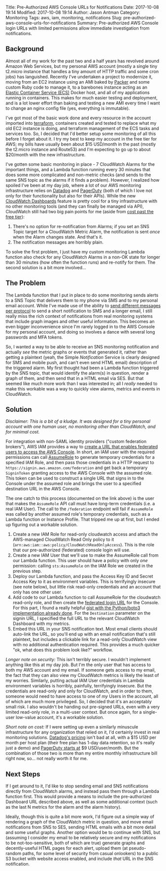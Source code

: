 Title: Pre-Authorized AWS Console URLs for Notifications
Date: 2017-10-08 19:14
Modified: 2017-10-08 19:14
Author: Jason Antman
Category: Monitoring
Tags: aws, iam, monitoring, notifications
Slug: pre-authorized-aws-console-urls-for-notifications
Summary: Pre-authorized AWS Console login URLs with limited permissions allow immediate investigation from notifications.

## Background

Almost all of my work for the past two and a half years has revolved around Amazon Web Services,
but my personal AWS account (mostly a single tiny t2.micro instance that handles a tiny amount
of HTTP traffic and some cron jobs) has languished. Recently I've undertaken a project to modernize
it, moving from an EC2 instance using an AMI baked by [Packer](https://www.packer.io/) and some
custom Ruby code to manage it, to a barebones instance acting as an
[Elastic Container Service (ECS)](https://aws.amazon.com/ecs/) Docker host, and all of my applications
running in containers. This makes for much easier testing and deployment, and is a lot lower effort than
baking and testing a new AMI every time I want to change an nginx config file (yes, everything is immutable).

I've got most of the basic work done and every resource in the account imported into
[terraform](https://www.terraform.io/), containers created and tested to replace what my old EC2
instance is doing, and terraform management of the ECS tasks and services too. So, I decided that
I'd better setup some monitoring of all this before I forget about it. I try my best to keep my account
in the free tier for AWS; my bills have usually been about $15 USD/month in the past (mostly the t2.micro
instance and Route53) and I'm expecting to go up to about $20/month with the new infrastructure.

I've gotten some basic monitoring in place - 7 CloudWatch Alarms for the important things, and a
Lambda function running every 30 minutes that does some more complicated and non-metric checks (and
sends to the same SNS topic as the alarms if it finds a problem). However, I realized how spoiled
I've been at my day job, where a lot of our AWS monitoring infrastructure relies on
[Datadog](https://www.datadoghq.com/) and [PagerDuty](https://www.pagerduty.com/) (both
of which I love not only for their functionality but also for their APIs). While the new
[CloudWatch Dashboards](https://aws.amazon.com/blogs/aws/cloudwatch-dashboards-create-use-customized-metrics-views/)
feature is pretty cool for a tiny infrastructure with no other monitoring tools
(and they can finally be managed via API), CloudWatch still had two big pain points for me
(aside from [cost past the free tier](https://aws.amazon.com/cloudwatch/pricing/)):

1. There's no option for re-notification from Alarms; if you set an SNS Topic target for a
  CloudWatch Metric Alarm, the notification is sent _once_ when the Alarm changes state.
  And that's it.
2. The notification messages are horribly plain.

To solve the first problem, I just have my custom monitoring Lambda function also check
for any CloudWatch Alarms in a non-OK state for longer than 30 minutes (how often the
function runs) and re-notify for them. The second solution is a bit more involved...

## The Problem

The Lambda function that I put in place to do some monitoring sends alerts to a SNS Topic
that delivers them to my phone via SMS and to my personal email account. While I've made use
of the ability to [send different messages per protocol](http://docs.aws.amazon.com/sns/latest/dg/PublishTopic.html#sns-message-formatting-by-protocol)
to send a short notification to SMS and a longer email, I still really miss the rich context
of notifications from real monitoring systems that include graph images and other useful
information. This becomes an even bigger inconvenience since I'm rarely logged in to the
AWS Console for my personal account, and doing so involves a dance with several long passwords
and MFA tokens.

So, I wanted a way to be able to receive an SNS monitoring notification and actually _see_
the metric graphs or events that generated it, rather than getting a plaintext (yeah, the
Simple _Notification_ Service is clearly designed for SMS and mobile push, and can't even
send HTML email) description of the triggered alarm. My first thought had been a Lambda
function triggered by the SNS topic, that would identify the alarm(s) in question, render
a graph of them, and then send that in a HTML email via SES. But that seemed like much more
work than I was interested in; all I _really_ needed to make this workable was a way to quickly
view alarms, metrics and events in CloudWatch.

## Solution

_Disclaimer: This is a bit of a kludge. It was designed for a tiny personal account with one human user, no monitoring other than CloudWatch, and for minimal cost._

For integration with non-SAML identity providers ("custom federation brokers"), AWS IAM
provides a way to
[create a URL that enables federated users to access the AWS Console](http://docs.aws.amazon.com/IAM/latest/UserGuide/id_roles_providers_enable-console-custom-url.html).
In short, an IAM user with the required permissions can call [AssumeRole](http://docs.aws.amazon.com/STS/latest/APIReference/API_AssumeRole.html)
to generate temporary credentials for a specified IAM Role, and then pass those credentials in
a HTTP request to ``https://signin.aws.amazon.com/federation`` and get back a temporary ``SigninToken`` granting
access to the AWS Console with the assumed role. This token can be used to construct a single URL that signs in
to the Console under the assumed role and brings the user to a specified destination URL in the AWS Console.

The one catch to this process (documented on the link above) is the user that makes the ``AssumeRole`` API call must have
long-term credentials (i.e. a real IAM User). The call to the ``/federation`` endpoint will fail if ``AssumeRole`` was called
by another assumed role's temporary credentials, such as a Lambda function or Instance Profile. That tripped me up at first,
but I ended up figuring out a workable solution.

1. Create a new IAM Role for read-only cloudwatch access and attach the AWS-managed CloudWatch Read Only
  policy to it (``arn:aws:iam::aws:policy/CloudWatchReadOnlyAccess``). This is the role that our pre-authorized
  (federated) console login will use.
2. Create a new IAM User that we'll use to make the AssumeRole call from our Lambda function. This user should have
  a policy with only _one_ permission: calling ``sts:AssumeRole`` on the IAM Role we created in the previous step.
3. Deploy our Lambda function, and pass the Access Key ID and Secret Access Key to it as environment variables.
  This is terrifyingly insecure (see note below), but little risk read-only credentials and an account that
  only has one other user.
4. Add code to our Lambda function to call AssumeRole for the cloudwatch read-only role, and then create the
  [federated login URL](http://docs.aws.amazon.com/IAM/latest/UserGuide/id_roles_providers_enable-console-custom-url.html)
  for the Console. For this part, I found a really helpful
  [gist with the Python/boto3 implementation already done](https://gist.github.com/weavenet/d21b288327bcc4947e690be13e19c79c).
  For the ``Destination`` parameter on the signin URL, I specified the full URL to the relevant
  CloudWatch Dashboard with my metrics.
5. Embed this URL in your SNS notification text. Most email clients should auto-link the URL, so you'll end up with an email
  notification that's still plaintext, but includes a clickable link for a read-only CloudWatch view with no
  additional authentication required. This provides a much quicker "ok, what does this problem look like?" workflow.

_Longer note on security:_ This isn't terribly secure. I wouldn't implement anything like this at my day job.
But I'm the only user that has access to both my AWS account and my email. If someone gets access to my email,
the fact that they can also view my CloudWatch metrics is likely the least of my worries. Similarly, putting
actual IAM User credentials in Lambda environment variables is horribly, painfully, terrifyingly insecure. But
the credentials are read-only and only for CloudWatch, and in order to them, someone would need to have access
to one of _my_ Users in the account, all of which are much more privileged. So, I decided that it's an acceptably
small risk. I also wouldn't be handing out pre-signed URLs, even with a very limited read-only role, in a
multi-user context. But once again, for a single-user low-value account, it's a workable solution.

_Short note on cost:_ If I were setting up even a similarly minuscule infrastructure for any organization that
relied on it, I'd certainly invest in real monitoring solutions. [Datadog's pricing](https://www.datadoghq.com/pricing/)
isn't bad at all, with a $15 USD per month per host plan (their free plan has 1-day data retention, so it's
really just a demo) and [PagerDuty starts at](https://www.pagerduty.com/pricing/) $9 USD/user/month. But the
combination of those two is more than my entire monthly infrastructure bill right now, so... not really worth it for me.

## Next Steps

If I get around to it, I'd like to stop sending email and SNS notifications directly from CloudWatch alarms,
and instead pass them through a Lambda function first. This would provide a means to include the pre-authorized
Dashboard URL described above, as well as some additional context (such as the last N metrics for the alarm
and the alarm history).

Ideally, though this is quite a bit more work, I'd figure out a simple way of rendering a graph of the
CloudWatch metric in question, and move email notifications from SNS to SES, sending HTML emails with
a bit more detail and some useful graphs. Another option would be to continue with SNS, but (assuming I
consider my email to be relatively secure and my notifications to be not-too-sensitive, both of which are
true) generate graphs and decently-useful HTML pages for each alert, upload them (at pseudo-random paths,
for some level of security from casual onlookers) to a public S3 bucket with website access enabled,
and include _that_ URL in the SNS notification.
